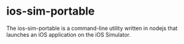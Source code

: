 ios-sim-portable
================

The ios-sim-portable is a command-line utility written in nodejs that launches an iOS application on the iOS Simulator.
